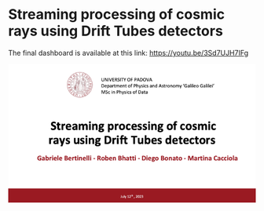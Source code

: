 # Streaming processing of cosmic rays using Drift Tubes detectors

The final dashboard is available at this link: https://youtu.be/3Sd7UJH7IFg



<img src="ppt_images.png" alt="Testo alternativo">

